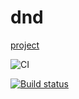 # dnd

[project](https://dzuba110729.github.io/dnd/)

![CI](https://github.com/dzuba110729/ahj-home-dnd/actions/workflows/web.yml/badge.svg)

[![Build status](https://ci.appveyor.com/api/projects/status/3defiys7b4ao2b1d/branch/master?svg=true)](https://ci.appveyor.com/project/batninedr/dnd)
